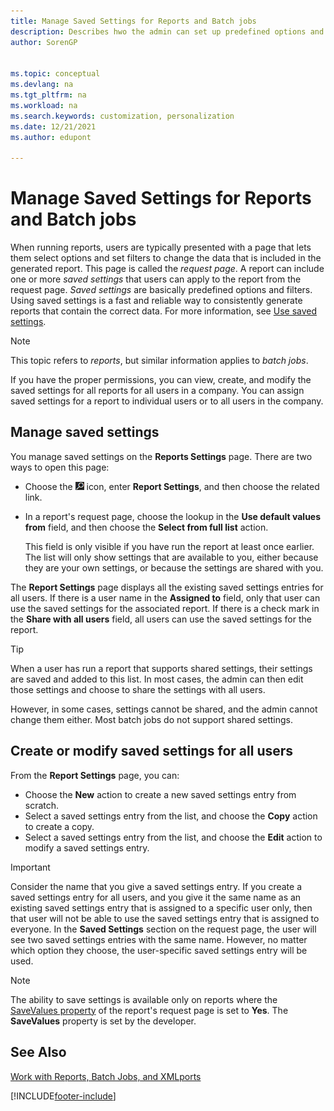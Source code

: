 ```yaml
---
title: Manage Saved Settings for Reports and Batch jobs
description: Describes hwo the admin can set up predefined options and filters for a report and share those settings with one or all users.
author: SorenGP


ms.topic: conceptual
ms.devlang: na
ms.tgt_pltfrm: na
ms.workload: na
ms.search.keywords: customization, personalization
ms.date: 12/21/2021
ms.author: edupont

---
```

# Manage Saved Settings for Reports and Batch jobs

When running reports, users are typically presented with a page that lets them select options and set filters to change the data that is included in the generated report. This page is called the *request page*. A report can include one or more *saved settings* that users can apply to the report from the request page. *Saved settings* are basically predefined options and filters. Using saved settings is a fast and reliable way to consistently generate reports that contain the correct data. For more information, see [Use saved settings](ui-work-report.md#SavedSettings).

> [!NOTE]
> This topic refers to *reports*, but similar information applies to *batch jobs*.

If you have the proper permissions, you can view, create, and modify the saved settings for all reports for all users in a company. You can assign saved settings for a report to individual users or to all users in the company.

## Manage saved settings

You manage saved settings on the **Reports Settings** page. There are two ways to open this page:

- Choose the ![Lightbulb that opens the Tell Me feature.](media/ui-search/search_small.png "Tell me what you want to do") icon, enter **Report Settings**, and then choose the related link.
- In a report's request page, choose the lookup in the **Use default values from** field, and then choose the **Select from full list** action.

    This field is only visible if you have run the report at least once earlier. The list will only show settings that are available to you, either because they are your own settings, or because the settings are shared with you.

The **Report Settings** page displays all the existing saved settings entries for all users. If there is a user name in the **Assigned to** field, only that user can use the saved settings for the associated report. If there is a check mark in the **Share with all users** field, all users can use the saved settings for the report.  

> [!TIP]
> When a user has run a report that supports shared settings, their settings are saved and added to this list. In most cases, the admin can then edit those settings and choose to share the settings with all users.
>
> However, in some cases, settings cannot be shared, and the admin cannot change them either. Most batch jobs do not support shared settings.  

## Create or modify saved settings for all users

From the **Report Settings** page, you can:

- Choose the **New** action to create a new saved settings entry from scratch.
- Select a saved settings entry from the list, and choose the **Copy** action to create a copy.
- Select a saved settings entry from the list, and choose the **Edit** action to modify a saved settings entry.

> [!Important]
> Consider the name that you give a saved settings entry. If you create a saved settings entry for all users, and you give it the same name as an existing saved settings entry that is assigned to a specific user only, then that user will not be able to use the saved settings entry that is assigned to everyone.  In the **Saved Settings** section on the request page, the user will see two saved settings entries with the same name. However, no matter which option they choose, the user-specific saved settings entry will be used.

> [!NOTE]
> The ability to save settings is available only on reports where the [SaveValues property](/dynamics365/business-central/dev-itpro/developer/properties/devenv-savevalues-property) of the report's request page is set to **Yes**. The **SaveValues** property is set by the developer.  

## See Also

[Work with Reports, Batch Jobs, and XMLports](ui-work-report.md)  


[!INCLUDE[footer-include](includes/footer-banner.md)]